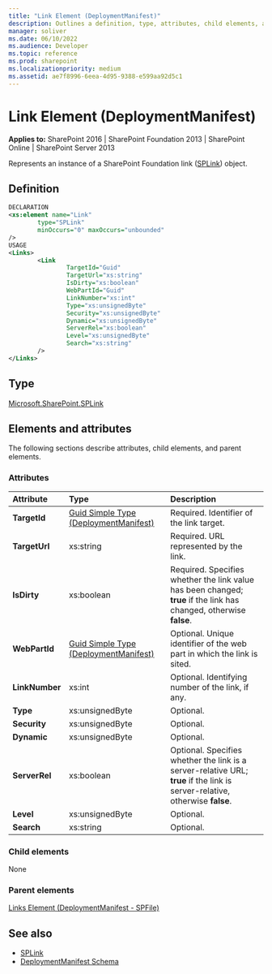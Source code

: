 ```yaml
---
title: "Link Element (DeploymentManifest)"
description: Outlines a definition, type, attributes, child elements, and parent elements for the Link element (DeploymentManifest) in Sharepoint.
manager: soliver
ms.date: 06/10/2022
ms.audience: Developer
ms.topic: reference
ms.prod: sharepoint
ms.localizationpriority: medium
ms.assetid: ae7f8996-6eea-4d95-9388-e599aa92d5c1
---
```


# Link Element (DeploymentManifest)

**Applies to:** SharePoint 2016 | SharePoint Foundation 2013 | SharePoint Online | SharePoint Server 2013 
  
Represents an instance of a SharePoint Foundation link ([SPLink](https://msdn.microsoft.com/library/Microsoft.SharePoint.SPLink.aspx)) object. 

## Definition

```XML
DECLARATION
<xs:element name="Link" 
        type="SPLink" 
        minOccurs="0" maxOccurs="unbounded" 
/>
USAGE
<Links>
        <Link
                TargetId="Guid"
                TargetUrl="xs:string"
                IsDirty="xs:boolean"
                WebPartId="Guid"
                LinkNumber="xs:int"
                Type="xs:unsignedByte"
                Security="xs:unsignedByte"
                Dynamic="xs:unsignedByte"
                ServerRel="xs:boolean"
                Level="xs:unsignedByte"
                Search="xs:string"
        />
</Links>

```

## Type

[Microsoft.SharePoint.SPLink](https://msdn.microsoft.com/library/Microsoft.SharePoint.SPLink.aspx)
  
## Elements and attributes

The following sections describe attributes, child elements, and parent elements.

### Attributes

|**Attribute**|**Type**|**Description**|
|:-----|:-----|:-----|
|**TargetId** <br/> |[Guid Simple Type (DeploymentManifest)](guid-simple-type-deploymentmanifest.md) <br/> |Required. Identifier of the link target.  <br/> |
|**TargetUrl** <br/> |xs:string  <br/> |Required. URL represented by the link.  <br/> |
|**IsDirty** <br/> |xs:boolean  <br/> |Required. Specifies whether the link value has been changed; **true** if the link has changed, otherwise **false**.  <br/> |
|**WebPartId** <br/> |[Guid Simple Type (DeploymentManifest)](guid-simple-type-deploymentmanifest.md) <br/> |Optional. Unique identifier of the web part in which the link is sited.  <br/> |
|**LinkNumber** <br/> |xs:int  <br/> |Optional. Identifying number of the link, if any.  <br/> |
|**Type** <br/> |xs:unsignedByte  <br/> |Optional.  <br/> |
|**Security** <br/> |xs:unsignedByte  <br/> |Optional.  <br/> |
|**Dynamic** <br/> |xs:unsignedByte  <br/> |Optional.  <br/> |
|**ServerRel** <br/> |xs:boolean  <br/> |Optional. Specifies whether the link is a server-relative URL; **true** if the link is server-relative, otherwise **false**.  <br/> |
|**Level** <br/> |xs:unsignedByte  <br/> |Optional.  <br/> |
|**Search** <br/> |xs:string  <br/> |Optional.  <br/> |
   
### Child elements

None
   
### Parent elements

[Links Element (DeploymentManifest - SPFile)](links-element-deploymentmanifestspfile.md)
   
## See also

- [SPLink](https://msdn.microsoft.com/library/Microsoft.SharePoint.SPLink.aspx)
- [DeploymentManifest Schema](deploymentmanifest-schema.md)


